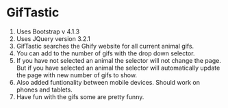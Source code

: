 # GifTastic
1. Uses Bootstrap v 4.1.3
2. Uses JQuery version 3.2.1
3. GifTastic searches the Ghify website for all current animal gifs.
4. You can add to the number of gifs with the drop down selector.
5. If you have not selected an animal the selector will not change the page. But if you have
    selected an animal the selector will automatically update the page with new number of gifs to show.
6. Also added funtionality between mobile devices. Should work on phones and tablets.
7. Have fun with the gifs some are pretty funny.
